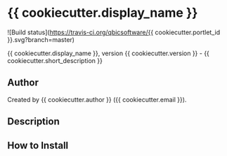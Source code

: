 # {{ cookiecutter.display_name }}

![Build status](https://travis-ci.org/qbicsoftware/{{ cookiecutter.portlet_id }}.svg?branch=master)

{{ cookiecutter.display_name }}, version {{ cookiecutter.version }} - {{ cookiecutter.short_description }}

## Author

Created by {{ cookiecutter.author }} ({{ cookiecutter.email }}).

## Description

## How to Install
